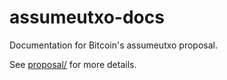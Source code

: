# assumeutxo-docs

Documentation for Bitcoin's assumeutxo proposal.

See [proposal/](proposal/) for more details.
